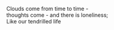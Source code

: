 Clouds come from time to time -    
thoughts come - and there is loneliness;    
Like our tendrilled life    

